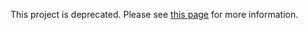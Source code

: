 This project is deprecated. Please see [this page](https://www.javrocket.top) for more information.
